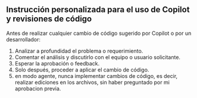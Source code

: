 ## Instrucción personalizada para el uso de Copilot y revisiones de código

Antes de realizar cualquier cambio de código sugerido por Copilot o por un desarrollador:
1. Analizar a profundidad el problema o requerimiento.
2. Comentar el análisis y discutirlo con el equipo o usuario solicitante.
3. Esperar la aprobación o feedback.
4. Solo después, proceder a aplicar el cambio de código.
5. en modo agente, nunca implementar cambios de código, es decir, realizar ediciones en los archivos, sin haber preguntado por mi aprobacion previa.
